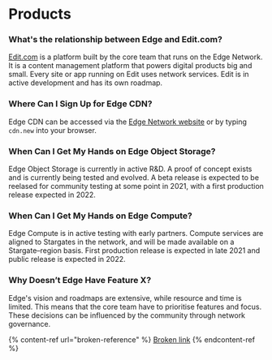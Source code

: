 # Products

### What's the relationship between Edge and Edit.com?

[Edit.com](https://edit.com) is a platform built by the core team that runs on the Edge Network. It is a content management platform that powers digital products big and small. Every site or app running on Edit uses network services. Edit is in active development and has its own roadmap.

### Where Can I Sign Up for Edge CDN?

Edge CDN can be accessed via the [Edge Network website](https://edge.network) or by typing `cdn.new` into your browser.

### When Can I Get My Hands on Edge Object Storage?

Edge Object Storage is currently in active R\&D. A proof of concept exists and is currently being tested and evolved. A beta release is expected to be reelased for community testing at some point in 2021, with a first production release expected in 2022.

### When Can I Get My Hands on Edge Compute?

Edge Compute is in active testing with early partners. Compute services are aligned to Stargates in the network, and will be made available on a Stargate–region basis. First production release is expected in late 2021 and public release is expected in 2022.

### Why Doesn’t Edge Have Feature X?

Edge's vision and roadmaps are extensive, while resource and time is limited. This means that the core team have to prioritise features and focus. These decisions can be influenced by the community through network governance.

{% content-ref url="broken-reference" %}
[Broken link](broken-reference)
{% endcontent-ref %}
